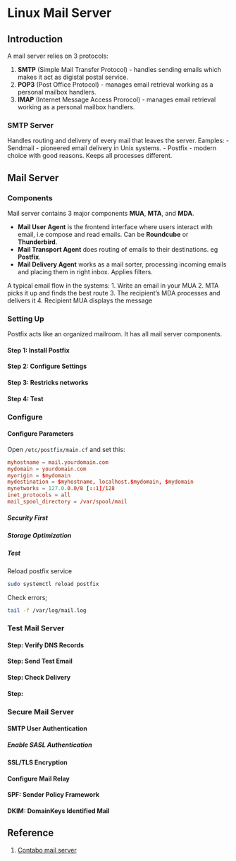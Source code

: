 # Linux Mail Server
## Introduction
A mail server relies on 3 protocols:
1. **SMTP** (Simple Mail Transfer Protocol) - handles sending emails which makes it act as digistal postal service.
2. **POP3** (Post Office Protocol) - manages email retrieval working as a personal mailbox handlers.
3. **IMAP** (Internet Message Access Prorocol) - manages email retrieval working as a personal mailbox handlers.

### SMTP Server
Handles routing and delivery of every mail that leaves the server.
Eamples:
    - Sendmail - pioneered email delivery in Unix systems.
    - Postfix - modern choice with good reasons. Keeps all processes different.


## Mail Server
### Components
Mail server contains 3 major components **MUA**, **MTA**, and **MDA**.
- **Mail User Agent** is the frontend interface where users interact with email, i.e compose and read emails. Can be **Roundcube** or **Thunderbird**.
- **Mail Transport Agent** does routing of emails to their destinations. eg **Postfix**.
- **Mail Delivery Agent** works as a mail sorter, processing incoming emails and placing them in right inbox. Applies filters.

A typical email flow in the systems:
    1. Write an email in your MUA
    2. MTA picks it up and finds the best route
    3. The recipient’s MDA processes and delivers it
    4. Recipient MUA displays the message


### Setting Up
Postfix acts like an organized mailroom. It has all mail server components.

#### Step 1: Install Postfix

#### Step 2: Configure Settings

#### Step 3: Restricks networks

#### Step 4: Test


### Configure
#### Configure Parameters
Open `/etc/postfix/main.cf` and set this:
```conf
myhostname = mail.yourdomain.com  
mydomain = yourdomain.com  
myorigin = $mydomain  
mydestination = $myhostname, localhost.$mydomain, $mydomain  
mynetworks = 127.0.0.0/8 [::1]/128  
inet_protocols = all  
mail_spool_directory = /var/spool/mail
```

##### Security First

##### Storage Optimization

##### Test
Reload postfix service
```sh
sudo systemctl reload postfix
```

Check errors;
```sh
tail -f /var/log/mail.log
```

### Test Mail Server
#### Step: Verify DNS Records

#### Step: Send Test Email
#### Step: Check Delivery
#### Step: 


### Secure Mail Server
#### SMTP User Authentication
##### Enable SASL Authentication

#### SSL/TLS Encryption
#### Configure Mail Relay
#### SPF: Sender Policy Framework
#### DKIM: DomainKeys Identified Mail



## Reference
1. [Contabo mail server](https://contabo.com/blog/linux-mail-server-setup-and-configuration/)